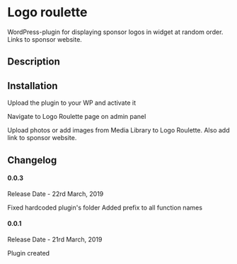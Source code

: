 # Logo roulette 

WordPress-plugin for displaying sponsor logos in widget at random order. Links to sponsor website. 

## Description 


## Installation

Upload the plugin to your WP and activate it

Navigate to Logo Roulette page on admin panel

Upload photos or add images from Media Library to Logo Roulette. Also add link to sponsor website. 



## Changelog 

#### 0.0.3 
Release Date - 22rd March, 2019

Fixed hardcoded plugin's folder
Added prefix to all function names

#### 0.0.1 
Release Date - 21rd March, 2019

Plugin created
